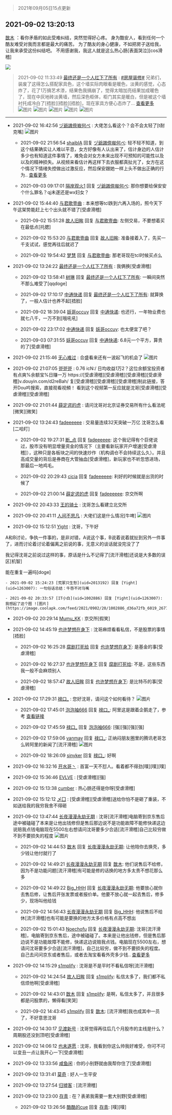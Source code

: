 > 2021年09月05日15点更新
<link rel="stylesheet" href="https://cdn.jsdelivr.net/gh/taotie6/sampleJSON@main/css/photo_show.css">


 ## 2021-09-02 13:20:13 

 [㪚木](https://www.coolapk.com/feed/29710363?shareKey=NmYzMTgwYmIyNjI0NjEzMmNjNzg~) ：看你矛盾的如此受难纠结，突然觉得好心疼。
身为酷安人，看到任何一个酷友难受对我而言都是最大的痛苦。
为了酷友的身心健康，不如把房子送给我，让我来承受这份纠结吧。
不用感谢我，我这人就是这么热心肠[表面哭泣][cos滑稽] 

<div class="album">
<img class="img-item" src="https://image.coolapk.com/feed/2020/0606/14/1081091_de9d83ca_5630_6591@353x200.gif" />
</div>

> 2021-09-02 11:33:49 
> [最终还是一个人扛下了所有](https://www.coolapk.com/feed/29708104?shareKey=YmUzMGE4OGY1NzAwNjEzMmNjNzg~) : <a class="feed-link-tag" href="/t/房屋装修?type=0">#房屋装修#</a> 兄弟们，装废了这得怎么搭配家具色，这个墙实际肉眼看是暖色，淡黄的感觉，心态炸了，花了1万搞艺术漆，结果色我搞崩了，觉得太暗加亮结果加成暖色了，现在中灰地砖淡黄墙，然后深色柜体，柜门其实是暖白，但是被这个墙衬托成冷白了[捂脸][捂脸][捂脸]，现在家具方便心态炸了... <a href="">查看更多</a> 
![图片](https://image.coolapk.com/feed/2021/0902/11/1439490_12141bc3_3503_1581@4252x1949.jpeg)
![图片](https://image.coolapk.com/feed/2021/0902/11/1439490_b85d2e70_3503_1583@4252x1949.jpeg)
![图片](https://image.coolapk.com/feed/2021/0902/11/1439490_88e89cea_3503_1584@4252x1949.jpeg)
![图片](https://image.coolapk.com/feed/2021/0902/11/1439490_9c86aef5_3503_1586@4000x1824.jpeg)
![图片](https://image.coolapk.com/feed/2021/0902/11/1439490_6da9ba71_3503_1588@4252x1949.jpeg)

 ------- 

- 2021-09-02 16:42:56 [ヅ爺謸倷峩何ぺ](uid=11968954) : 大佬怎么看这个？会不会太轻了[t耐克嘴] ![图片](https://image.coolapk.com/feed/2021/0902/16/11968954_12e4999e_2175_4499@1080x2828.jpeg)

    - 2021-09-02 21:56:54 [shaibIA](uid=11318047) 回复 [ヅ爺謸倷峩何ぺ](uid=11968954): 轻不轻不知道，到这个结果确实让人难以平息，女方好像有人认出来了，估计身边的人估计多少也有知道这件事情了，难免会对女方未来出现不可预知的可能性以及以及的精神损失。从视频来看估计再这样下去衣服都真扯光了，女方在这个情况下情绪失控做出过激反应，然后保安跟她一样上头不做出正确的行为.. <a href="/feed/replyList?id=228675802">查看更多</a> 

    - 2021-09-03 09:17:01 [隔岸观火1](uid=1428246) 回复 [ヅ爺謸倷峩何ぺ](uid=11968954): 那你想要给保安安个什么罪名？qj未遂还是wx妇女？ 

- 2021-09-02 15:44:40 [与君歌壹曲](uid=1115264) : 本来想等tcl跌到六再入场的，照今天下午这架势能赶上七个出头就不错了[受虐滑稽] 

    - 2021-09-02 15:51:28 [故人旧眸](uid=5481001) 回复 [与君歌壹曲](uid=1115264): 左侧交易，不要想着买在最低点[托腮] 

    - 2021-09-02 15:53:20 [与君歌壹曲](uid=1115264) 回复 [故人旧眸](uid=5481001): 准备接着入了，先买一千支试试，感觉再往后就迟了 

    - 2021-09-02 19:54:42 [梦慧](uid=3752449) 回复 [与君歌壹曲](uid=1115264): 那老哥现在tcl时候买点么 

- 2021-09-02 13:24:22 [最终还是一个人扛下了所有](uid=1439490) : 我俩换[受虐滑稽] 

    - 2021-09-02 13:58:41 [树琳](uid=1807052) 回复 [最终还是一个人扛下了所有](uid=1439490): 一瞬间突然不那么难受了[qqdoge] 

    - 2021-09-02 17:10:17 [中通快递](uid=524633) 回复 [最终还是一个人扛下了所有](uid=1439490): 就算换了，一般人估计也养不起[捂脸] 

    - 2021-09-02 18:39:04 [妖哥occuy](uid=1388591) 回复 [中通快递](uid=524633): 也还行，一年物业费也就七八千，一万不到[哦吼吼] 

    - 2021-09-02 23:17:02 [中通快递](uid=524633) 回复 [妖哥occuy](uid=1388591): 也太便宜了吧？ 

    - 2021-09-03 07:31:55 [妖哥occuy](uid=1388591) 回复 [中通快递](uid=524633): 6.8元一个平方，算贵的了[受虐滑稽] 

- 2021-09-02 21:15:46 [无心难过](uid=3681127) : 合盛看来还有一波起飞的机会了 ![图片](https://image.coolapk.com/feed/2021/0902/21/3681127_cb9cc71a_8544_6615@1080x2400.jpeg)

- 2021-09-02 21:07:05 [戼戼戼](uid=4044548) : 0.76 icN:/ 日均收益1万2？这位余额宝投资者有点爽%余额宝%日赚一万   https://[受虐滑稽][受虐滑稽][受虐滑稽][受虐滑稽]v.douyin.com/d2reBah/ 复[受虐滑稽][受虐滑稽][受虐滑稽]制此链接，答开Dou吟搜索，直接观看视頻！<!--break-->
看到这个视频第一反应就是沈哥[受虐滑稽][受虐滑稽][受虐滑稽] 

- 2021-09-02 21:01:44 [薛定谔的虎](uid=1167525) : 请问沈哥对北京证券交易所有什么看法呢[微笑][微笑] 

- 2021-09-02 13:24:43 [fadeeeeee](uid=748831) : 交易量连续32天突破一万亿 沈哥怎么看[二哈盯] 

    - 2021-09-02 19:27:31 [断_点](uid=3301521) 回复 [fadeeeeee](uid=748831): 这个我记得有个巨佬说过，股市没有明显增量资金的情况下（主要看新玩家开户增速[受虐滑稽]），这种只是各板块之间的快速炒作（机构调仓不会持续这么久）。并且高成交量的背后是券商在大管抽血[受虐滑稽]，新玩家也不听忽悠进场，那最后一地鸡毛。 

    - 2021-09-02 20:29:43 [cicia](uid=6177749) 回复 [fadeeeeee](uid=748831): 利好的时候就是出货的时候了 

    - 2021-09-02 21:00:14 [薛定谔的虎](uid=1167525) 回复 [fadeeeeee](uid=748831): 京交所啊 

- 2021-09-02 20:43:33 [王的骑士](uid=657678) : 沈哥怎么看建立北交所​ 

- 2021-09-02 20:41:11 [人间不思凡](uid=2080265) : 大佬们这是什么情况[牛啤] ![图片](https://image.coolapk.com/feed/2021/0902/20/2080265_728a407c_6469_8133@1080x2400.jpeg)

- 2021-09-02 15:12:51 [Yight](uid=1263007) : 沈哥，下午好

A和B讨论，争执一件事的，是非对错，A说这个事，B说着说着就扯到另外一件事了，进而讨论着讨论着偏离之前说的事，无意义的谈话就没完没了了

我记得沈哥之前说过这样的事，原话是什么不记得了[流汗滑稽]还说是大多数的误区[机智]

能在重复一遍吗[doge] 

    - 2021-09-02 15:24:23 [荒冢只生愁](uid=2013192) 回复 [Yight](uid=1263007): 一句俗话总结：牛唇不对马嘴 

    - 2021-09-02 20:33:57 [IT小白](uid=1002886) 回复 [Yight](uid=1263007): 我想起了这个图 ![图片](https://image.coolapk.com/feed/2021/0902/20/1002886_d36a72fb_6019_2677@1080x3246.png)

- 2021-09-02 20:29:14 [Mumu_KK](uid=1355663) : 京交所[假笑] 

- 2021-09-02 14:45:19 [也许梦想在身下](uid=3756126) : 沈哥麻烦看看私信，不是股票的事情[捂脸] 

    - 2021-09-02 16:25:28 [腐剧打死给](uid=1391153) 回复 [也许梦想在身下](uid=3756126): 是基金的事[受虐滑稽] 

    - 2021-09-02 16:27:37 [也许梦想在身下](uid=3756126) 回复 [腐剧打死给](uid=1391153): 不是，这些东西我一般不会麻烦别人 

    - 2021-09-02 18:57:47 [故人旧眸](uid=5481001) 回复 [也许梦想在身下](uid=3756126): 是比特币的事[受虐滑稽] 

- 2021-09-02 17:29:31 [禄口_](uid=1005884) : 您好沈哥，请问这个如何看待？ ![图片](https://image.coolapk.com/feed/2021/0902/17/1005884_4970_189@828x1792.jpg)

    - 2021-09-02 17:45:01 [泡泡袖666](uid=2844894) 回复 [禄口_](uid=1005884): 阿里这是跟着企鹅走了，参考 <a class="feed-link-url" href="https://www.zhihu.com/answer/2070969976" title="https://www.zhihu.com/answer/2070969976" target="_blank" rel="nofollow">查看链接</a> 

    - 2021-09-02 17:45:59 [禄口_](uid=1005884) 回复 [泡泡袖666](uid=2844894): [强][强][强][强] 

    - 2021-09-02 17:59:06 [vanmay](uid=581116) 回复 [禄口_](uid=1005884): 正纳闷朋友圈里的腾讯老哥怎么转阿里的新闻了[流汗滑稽] ![图片](https://image.coolapk.com/feed/2021/0902/17/581116_a09f7ee4_6744_8667@1080x453.jpeg)

    - 2021-09-02 18:26:09 [sinyker](uid=684334) 回复 [禄口_](uid=1005884): 好啊 

- 2021-09-02 16:32:16 [开水哥丶](uid=608451) : 首富一天不怼人。看着都不得劲[噗][噗][噗] 

- 2021-09-02 15:36:46 [EVLVE](uid=624501) : [受虐滑稽][强] 

- 2021-09-02 15:13:38 [cumber](uid=1618664) : 热心肠还得是你呀[受虐滑稽] 

- 2021-09-02 15:12:12 [乄囗](uid=759206) : [受虐滑稽][受虐滑稽]送给你怕不是砸了重装，不如送给我的我穷我舍不得砸 

- 2021-09-02 13:47:44 [长夜漫漫永劫无期](uid=3800103) : 沈哥[流汗滑稽]电脑寄到京东售后途中被磕碰了本来是让他出钱修但是售后那边说不是功能故障不能修快递这边说赔我点钱电脑现在5500左右想请问沈哥要多少合适[流汗滑稽]自己比较穷做不到不要损失的程度 ![图片](https://image.coolapk.com/feed/2021/0902/13/3800103_686924f8_9443_6267@1440x3200.jpeg)

    - 2021-09-02 14:44:53 [㪚木](uid=1081091) 回复 [长夜漫漫永劫无期](uid=3800103): 让他陪你去换壳，多少钱让他付就行了 

    - 2021-09-02 14:49:21 [长夜漫漫永劫无期](uid=3800103) 回复 [㪚木](uid=1081091): 他们说售后不给修，因为不是功能问题[流汗滑稽]有可能是修的话换的地方多太贵不想花那么多 

    - 2021-09-02 14:49:22 [Big_HHH](uid=1375976) 回复 [长夜漫漫永劫无期](uid=3800103): 他要放心就你去售后修，让售后开张发票或者报价单。他要不放心就一起去售后，修多少，现场叫他给钱 

    - 2021-09-02 14:56:43 [长夜漫漫永劫无期](uid=3800103) 回复 [Big_HHH](uid=1375976): 他说售后不给休[流汗滑稽]也有可能是要换的地方太多价格有点高不想出 

    - 2021-09-02 15:01:43 [Noechofu](uid=1936170) 回复 [长夜漫漫永劫无期](uid=3800103): 沈哥[流汗滑稽]，电脑寄到京东售后，途中被磕碰了。本来是让他出钱修，但是售后那边说不是功能故障不能修，快递这边说赔我点钱。电脑现在5500左右，想请问沈哥要多少合适[流汗滑稽]，自己比较穷，做不到不要损失的程度。自己去问问京东或者售后，或者去淘宝看看外壳多少钱.. <a href="/feed/replyList?id=228643641">查看更多</a> 

- 2021-09-02 14:15:29 [s1mplify](uid=1732022) : 沈哥是不是平时不看私信呀[流汗滑稽] 

    - 2021-09-02 14:24:54 [故人旧眸](uid=5481001) 回复 [s1mplify](uid=1732022): 私信太多了，我们都不私信烦他啊[受虐滑稽] 

    - 2021-09-02 14:43:01 [㪚木](uid=1081091) 回复 [s1mplify](uid=1732022): 是啊，私信太多了，并且很多都是问股票的，懒得看[笑哭] 

    - 2021-09-02 14:43:45 [s1mplify](uid=1732022) 回复 [㪚木](uid=1081091): [流汗滑稽]我也成其中一员了，不好意思沈哥 

- 2021-09-02 14:30:17 [见渡新号](uid=868957) : 沈哥觉得再往后几个月股市的主线是什么？周期股还没到顶吧[受虐滑稽] 

- 2021-09-02 14:06:12 [也未遂愿](uid=3056500) : 沈哥，我看到你这么帅我好难受，你可不可以变丑一点让我开心一下[受虐滑稽] 

- 2021-09-02 13:33:56 [咸鱼闲](uid=3783511) : 你的小别野就由我帮你住了[受虐滑稽] 

- 2021-09-02 13:31:41 [莫奇](uid=131936) : 好人一生平安 

- 2021-09-02 13:27:54 [归墟客](uid=3287587) : [流汗滑稽] 

- 2021-09-02 13:23:00 [存青](uid=1006954) : 在？表弟我需要一套大别野[受虐滑稽] 

    - 2021-09-02 13:26:56 [酷酷的cue](uid=2882563) 回复 [存青](uid=1006954): [噗][噗] 

